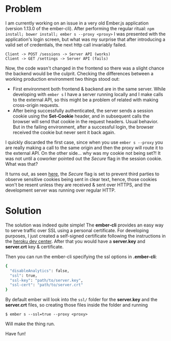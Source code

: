 # Problem

I am currently working on an issue in a very old Ember.js application (version 1.13.0 of the ember-cli). After performing the regular ritual: `npm install; bower install; ember s --proxy <proxy>` I was presented with the application's login screen, but what was my surprise that after introducing a valid set of credentials, the next http call invariably failed.

```
Client -> POST /sessions -> Server API (works)
Client -> GET /settings -> Server API (fails)
```

Now, the code wasn't changed in the frontend so there was a slight chance the backend would be the culprit. Checking the differences between a working production environment two things stood out:

* First environment both frontend & backend are in the same server. While developing with `ember s` I have a server running locally and I make calls to the external API, so this might be a problem of related with making cross-origin requests. 
* After being successfully authenticated, the server sends a session cookie using the **Set-Cookie** header, and in subsequent calls the browser will send that cookie in the request headers. Usual behavior. But in the failing environment, after a successful login, the browser received the cookie but never sent it back again.

I quickly discarded the first case, since when you use `ember s --proxy` you are really making a call to the same origin and then the proxy will route it to the external API. On the other side... why was my cookie not being set?! It was not until a coworker pointed out the *Secure* flag in the session cookie. What was that?

It turns out, as seen [here](https://www.owasp.org/index.php/SecureFlag), the *Secure* flag is set to prevent third parties to observe sensitive cookies being sent in clear text, hence, those cookies won't be resent unless they are received & sent over HTTPS, and the development server was running over regular HTTP.


# Solution

The solution was indeed quite simple! The **ember-cli** provides an easy way to serve traffic over SSL using a personal certificate. For developing purposes, I just created a self-signed certificate following the instructions in the [heroku dev center](https://devcenter.heroku.com/articles/ssl-certificate-self). After that you would have a **server.key** and **server.crt** key & certificate.

Then you can run the ember-cli specifying the ssl options in **.ember-cli**:

```sh
{
  "disableAnalytics": false,
  "ssl": true,
  "ssl-key": "path/to/server.key",
  "ssl-cert": "path/to/server.crt"
}
```

By default ember will look into the `ssl/` folder for the **server.key** and the **server.crt** files, so creating those files inside the folder and running

```
$ ember s --ssl=true --proxy <proxy>
```

Will make the thing run.



Have fun!

